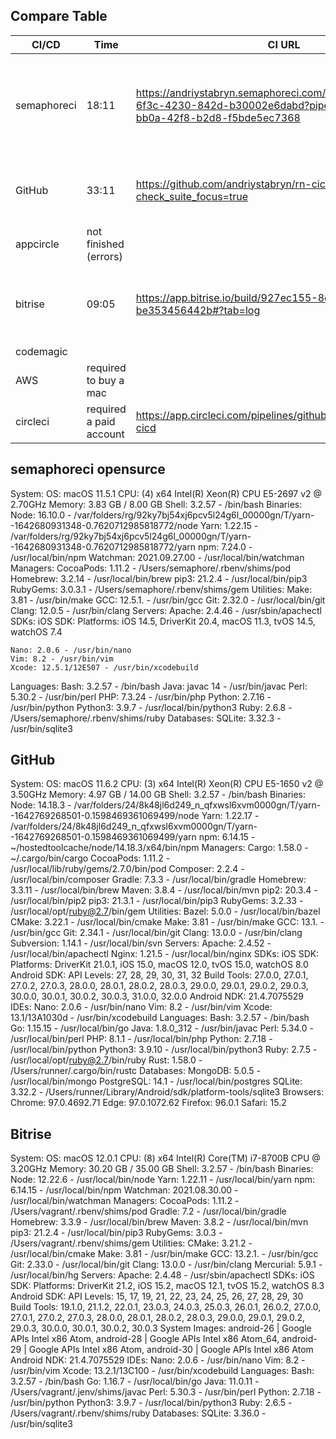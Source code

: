 ## Compare Table
| CI/CD | Time | CI URL | Note |
|---|---|---|---|
| semaphoreci | 18:11 | https://andriystabryn.semaphoreci.com/workflows/edf0281c-6f3c-4230-842d-b30002e6dabd?pipeline_id=c596317c-bb0a-42f8-b2d8-f5bde5ec7368 | yarn install & pod install & build & artifact push |
| GitHub | 33:11 | https://github.com/andriystabryn/rn-cicd/runs/4896453645?check_suite_focus=true | yarn install & pod install & build  |
| appcircle | not finished (errors) |  |
| bitrise | 09:05 | https://app.bitrise.io/build/927ec155-8d1e-4b5f-99b6-be353456442b#?tab=log | yarn install & pod install & build &  |
| codemagic |  |  |
| AWS | required to buy a mac  |  |
| circleci | required a paid account | https://app.circleci.com/pipelines/github/andriystabryn/rn-cicd |  |

## semaphoreci opensurce
System:
    OS: macOS 11.5.1
    CPU: (4) x64 Intel(R) Xeon(R) CPU E5-2697 v2 @ 2.70GHz
    Memory: 3.83 GB / 8.00 GB
    Shell: 3.2.57 - /bin/bash
  Binaries:
    Node: 16.10.0 - /var/folders/rg/92ky7bj54xj6pcv5l24g6l_00000gn/T/yarn--1642680931348-0.7620712985818772/node
    Yarn: 1.22.15 - /var/folders/rg/92ky7bj54xj6pcv5l24g6l_00000gn/T/yarn--1642680931348-0.7620712985818772/yarn
    npm: 7.24.0 - /usr/local/bin/npm
    Watchman: 2021.09.27.00 - /usr/local/bin/watchman
  Managers:
    CocoaPods: 1.11.2 - /Users/semaphore/.rbenv/shims/pod
    Homebrew: 3.2.14 - /usr/local/bin/brew
    pip3: 21.2.4 - /usr/local/bin/pip3
    RubyGems: 3.0.3.1 - /Users/semaphore/.rbenv/shims/gem
  Utilities:
    Make: 3.81 - /usr/bin/make
    GCC: 12.5.1. - /usr/bin/gcc
    Git: 2.32.0 - /usr/local/bin/git
    Clang: 12.0.5 - /usr/bin/clang
  Servers:
    Apache: 2.4.46 - /usr/sbin/apachectl
  SDKs:
    iOS SDK:
      Platforms: iOS 14.5, DriverKit 20.4, macOS 11.3, tvOS 14.5, watchOS 7.4
 
    Nano: 2.0.6 - /usr/bin/nano
    Vim: 8.2 - /usr/bin/vim
    Xcode: 12.5.1/12E507 - /usr/bin/xcodebuild
  Languages:
    Bash: 3.2.57 - /bin/bash
    Java: javac 14 - /usr/bin/javac
    Perl: 5.30.2 - /usr/bin/perl
    PHP: 7.3.24 - /usr/bin/php
    Python: 2.7.16 - /usr/bin/python
    Python3: 3.9.7 - /usr/local/bin/python3
    Ruby: 2.6.8 - /Users/semaphore/.rbenv/shims/ruby
  Databases:
    SQLite: 3.32.3 - /usr/bin/sqlite3


## GitHub
System:
    OS: macOS 11.6.2
    CPU: (3) x64 Intel(R) Xeon(R) CPU E5-1650 v2 @ 3.50GHz
    Memory: 4.97 GB / 14.00 GB
    Shell: 3.2.57 - /bin/bash
  Binaries:
    Node: 14.18.3 - /var/folders/24/8k48jl6d249_n_qfxwsl6xvm0000gn/T/yarn--1642769268501-0.1598469361069499/node
    Yarn: 1.22.17 - /var/folders/24/8k48jl6d249_n_qfxwsl6xvm0000gn/T/yarn--1642769268501-0.1598469361069499/yarn
    npm: 6.14.15 - ~/hostedtoolcache/node/14.18.3/x64/bin/npm
  Managers:
    Cargo: 1.58.0 - ~/.cargo/bin/cargo
    CocoaPods: 1.11.2 - /usr/local/lib/ruby/gems/2.7.0/bin/pod
    Composer: 2.2.4 - /usr/local/bin/composer
    Gradle: 7.3.3 - /usr/local/bin/gradle
    Homebrew: 3.3.11 - /usr/local/bin/brew
    Maven: 3.8.4 - /usr/local/bin/mvn
    pip2: 20.3.4 - /usr/local/bin/pip2
    pip3: 21.3.1 - /usr/local/bin/pip3
    RubyGems: 3.2.33 - /usr/local/opt/ruby@2.7/bin/gem
  Utilities:
    Bazel: 5.0.0 - /usr/local/bin/bazel
    CMake: 3.22.1 - /usr/local/bin/cmake
    Make: 3.81 - /usr/bin/make
    GCC: 13.1. - /usr/bin/gcc
    Git: 2.34.1 - /usr/local/bin/git
    Clang: 13.0.0 - /usr/bin/clang
    Subversion: 1.14.1 - /usr/local/bin/svn
  Servers:
    Apache: 2.4.52 - /usr/local/bin/apachectl
    Nginx: 1.21.5 - /usr/local/bin/nginx
  SDKs:
    iOS SDK:
      Platforms: DriverKit 21.0.1, iOS 15.0, macOS 12.0, tvOS 15.0, watchOS 8.0
    Android SDK:
      API Levels: 27, 28, 29, 30, 31, 32
      Build Tools: 27.0.0, 27.0.1, 27.0.2, 27.0.3, 28.0.0, 28.0.1, 28.0.2, 28.0.3, 29.0.0, 29.0.1, 29.0.2, 29.0.3, 30.0.0, 30.0.1, 30.0.2, 30.0.3, 31.0.0, 32.0.0
      Android NDK: 21.4.7075529
  IDEs:
    Nano: 2.0.6 - /usr/bin/nano
    Vim: 8.2 - /usr/bin/vim
    Xcode: 13.1/13A1030d - /usr/bin/xcodebuild
  Languages:
    Bash: 3.2.57 - /bin/bash
    Go: 1.15.15 - /usr/local/bin/go
    Java: 1.8.0_312 - /usr/bin/javac
    Perl: 5.34.0 - /usr/local/bin/perl
    PHP: 8.1.1 - /usr/local/bin/php
    Python: 2.7.18 - /usr/local/bin/python
    Python3: 3.9.10 - /usr/local/bin/python3
    Ruby: 2.7.5 - /usr/local/opt/ruby@2.7/bin/ruby
    Rust: 1.58.0 - /Users/runner/.cargo/bin/rustc
  Databases:
    MongoDB: 5.0.5 - /usr/local/bin/mongo
    PostgreSQL: 14.1 - /usr/local/bin/postgres
    SQLite: 3.32.2 - /Users/runner/Library/Android/sdk/platform-tools/sqlite3
  Browsers:
    Chrome: 97.0.4692.71
    Edge: 97.0.1072.62
    Firefox: 96.0.1
    Safari: 15.2


## Bitrise
  System:
    OS: macOS 12.0.1
    CPU: (8) x64 Intel(R) Core(TM) i7-8700B CPU @ 3.20GHz
    Memory: 30.20 GB / 35.00 GB
    Shell: 3.2.57 - /bin/bash
  Binaries:
    Node: 12.22.6 - /usr/local/bin/node
    Yarn: 1.22.11 - /usr/local/bin/yarn
    npm: 6.14.15 - /usr/local/bin/npm
    Watchman: 2021.08.30.00 - /usr/local/bin/watchman
  Managers:
    CocoaPods: 1.11.2 - /Users/vagrant/.rbenv/shims/pod
    Gradle: 7.2 - /usr/local/bin/gradle
    Homebrew: 3.3.9 - /usr/local/bin/brew
    Maven: 3.8.2 - /usr/local/bin/mvn
    pip3: 21.2.4 - /usr/local/bin/pip3
    RubyGems: 3.0.3 - /Users/vagrant/.rbenv/shims/gem
  Utilities:
    CMake: 3.21.2 - /usr/local/bin/cmake
    Make: 3.81 - /usr/bin/make
    GCC: 13.2.1. - /usr/bin/gcc
    Git: 2.33.0 - /usr/local/bin/git
    Clang: 13.0.0 - /usr/bin/clang
    Mercurial: 5.9.1 - /usr/local/bin/hg
  Servers:
    Apache: 2.4.48 - /usr/sbin/apachectl
  SDKs:
    iOS SDK:
      Platforms: DriverKit 21.2, iOS 15.2, macOS 12.1, tvOS 15.2, watchOS 8.3
    Android SDK:
      API Levels: 15, 17, 19, 21, 22, 23, 24, 25, 26, 27, 28, 29, 30
      Build Tools: 19.1.0, 21.1.2, 22.0.1, 23.0.3, 24.0.3, 25.0.3, 26.0.1, 26.0.2, 27.0.0, 27.0.1, 27.0.2, 27.0.3, 28.0.0, 28.0.1, 28.0.2, 28.0.3, 29.0.0, 29.0.1, 29.0.2, 29.0.3, 30.0.0, 30.0.1, 30.0.2, 30.0.3
      System Images: android-26 | Google APIs Intel x86 Atom, android-28 | Google APIs Intel x86 Atom_64, android-29 | Google APIs Intel x86 Atom, android-30 | Google APIs Intel x86 Atom
      Android NDK: 21.4.7075529
  IDEs:
    Nano: 2.0.6 - /usr/bin/nano
    Vim: 8.2 - /usr/bin/vim
    Xcode: 13.2.1/13C100 - /usr/bin/xcodebuild
  Languages:
    Bash: 3.2.57 - /bin/bash
    Go: 1.16.7 - /usr/local/bin/go
    Java: 11.0.11 - /Users/vagrant/.jenv/shims/javac
    Perl: 5.30.3 - /usr/bin/perl
    Python: 2.7.18 - /usr/bin/python
    Python3: 3.9.7 - /usr/local/bin/python3
    Ruby: 2.6.5 - /Users/vagrant/.rbenv/shims/ruby
  Databases:
    SQLite: 3.36.0 - /usr/bin/sqlite3